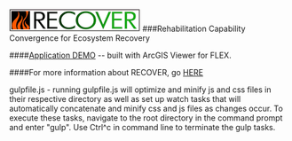 ![logo]
###Rehabilitation Capability Convergence for Ecosystem Recovery

####[Application DEMO](http://recover.giscenter.isu.edu/CrystalFireDemo) -- built with ArcGIS Viewer for FLEX.

####For more information about RECOVER, go [HERE](http://http://giscenter.isu.edu/research/Techpg/nasa_RECOVER/index.htm)

[logo]: https://github.com/mayja02/RECOVER/blob/master/src/client/assets/images/OfficialRECOVERlogo_sm.png "RECOVER"

gulpfile.js - running gulpfile.js will optimize and minify js and css files in their respective directory as well as set up watch tasks that will automatically concatenate and minify
css and js files as changes occur.  To execute these tasks, navigate to the root directory in the command prompt and enter "gulp".  Use Ctrl^c in command line to terminate the gulp tasks.
